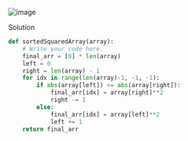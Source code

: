 ![image](https://user-images.githubusercontent.com/11685096/148446999-45535ca9-725d-4a11-8b9c-2a1391ad00f4.png)

Solution
```python
def sortedSquaredArray(array):
    # Write your code here.
	final_arr = [0] * len(array)
	left = 0
	right = len(array) - 1
    for idx in range(len(array)-1, -1, -1):
		if abs(array[left]) <= abs(array[right]):
			final_arr[idx] = array[right]**2
			right -= 1
		else:
			final_arr[idx] = array[left]**2
			left += 1
	return final_arr
```
